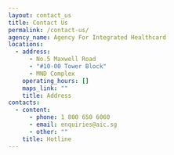 ```yaml
---
layout: contact_us
title: Contact Us
permalink: /contact-us/
agency_name: Agency For Integrated Healthcard
locations:
  - address:
      - No.5 Maxwell Road
      - "#10-00 Tower Block"
      - MND Complex
    operating_hours: []
    maps_link: ""
    title: Address
contacts:
  - content:
      - phone: 1 800 650 6060
      - email: enquiries@aic.sg
      - other: ""
    title: Hotline
---
```

